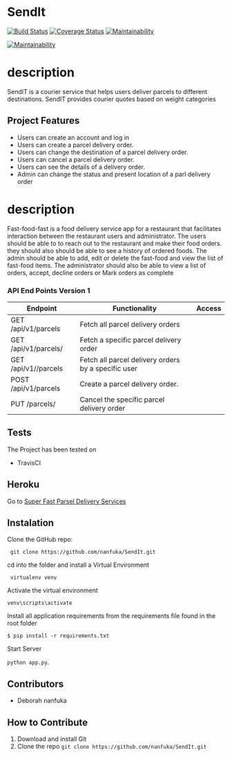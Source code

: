 # SendIt
[![Build Status](https://www.travis-ci.org/nanfuka/SendIt.svg?branch=161834211-user-able-view-all-orders)](https://www.travis-ci.org/nanfuka/SendIt)
[![Coverage Status](https://coveralls.io/repos/github/nanfuka/SendIt/badge.svg?branch=161834211-user-able-view-all-orders)](https://coveralls.io/github/nanfuka/SendIt?branch=161834211-user-able-view-all-orders)
[![Maintainability](https://api.codeclimate.com/v1/badges/1d54a16ededb4dc8aefe/maintainability)](https://codeclimate.com/github/nanfuka/SendIt/maintainability)

[![Maintainability](https://api.codeclimate.com/v1/badges/1d54a16ededb4dc8aefe/maintainability)](https://codeclimate.com/github/nanfuka/SendIt/maintainability)
# description
SendIT is a courier service that helps users deliver parcels to different destinations. SendIT provides courier quotes based on weight categories

## Project Features
* Users can create an account and log in
* Users can create a parcel delivery order.
* Users can change the destination of a parcel      delivery order.
* Users can cancel a parcel delivery order.
* Users can see the details of a delivery order.
* Admin can change the status and present           location of a parl delivery order



# description
Fast-food-fast is a food delivery service app for a restaurant that facilitates  interaction between the restaurant users and administrator. The users should be able to  to reach out to the restaurant and make their food orders. they should also should be able to see a history of ordered foods.    The admin should be able to add, edit or delete the fast-food and  view the list of fast-food items. The administrator should also be able to view a list of orders, accept, decline orders or Mark orders as complete

### API End Points Version 1

Endpoint | Functionality| Access
------------ | ------------- | -------------
GET /api/v1/parcels | Fetch all parcel delivery orders 
GET /api/v1/parcels/<parcelId> | Fetch a specific parcel delivery order
GET /api/v1/<userId>/parcels | Fetch all parcel delivery orders by a specific user
POST /api/v1/parcels | Create a parcel delivery order. 
PUT /parcels/<parcelId> | Cancel the specific parcel delivery order

## Tests
The Project has been tested on
* TravisCI

## Heroku 
Go to [Super Fast Parsel Delivery Services](https://deborasendit.herokuapp.com/)

## Instalation

Clone the GitHub repo:
 
` git clone https://github.com/nanfuka/SendIt.git`

cd into the folder and install a Virtual Environment

` virtualenv venv`

Activate the virtual environment

`venv\scripts\activate`

Install all application requirements from the requirements file found in the root folder

`$ pip install -r requirements.txt`

Start Server 

`python app.py`.


## Contributors
* Deborah nanfuka

## How to Contribute
1. Download and install Git
2. Clone the repo `git clone https://github.com/nanfuka/SendIt.git`
